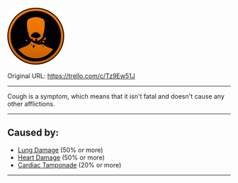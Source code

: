 ![tile007(2).png\|200](./Cough%20-%20Attachments/6718845db30472d958dd7a69.png)

Original URL: https://trello.com/c/Tz9Ew51J

---

Cough is a symptom, which means that it isn't fatal and doesn't cause any other afflictions.

---

## Caused by:

- [Lung Damage](../Lungs/Lung%20Damage.md) (50% or more)
- [Heart Damage](../Heart/Heart%20Damage.md) (50% or more)
- [Cardiac Tamponade](../Heart/Cardiac%20Tamponade.md) (20% or more)

---

